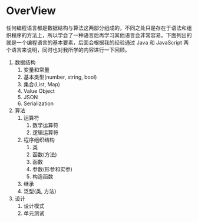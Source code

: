 # OverView

任何编程语言都是数据结构与算法这两部分组成的，不同之处只是存在于语法和组织程序的方法上，所以学会了一种语言后再学习其他语言会非常容易。下面列出的就是一个编程语言的基本要素，后面会根据我的经验通过 Java 和 JavaScript 两个语言来说明，同时也对我所学的内容进行一下回顾。

1. 数据结构
    1. 变量和常量
    2. 基本类型(number, string, bool)
    3. 集合(List, Map)
    4. Value Object
    5. JSON
    6. Serialization
2. 算法
    1. 运算符
        1. 数学运算符
        2. 逻辑运算符
    2. 程序组织结构
        1. 类
        2. 函数(方法)
          1. 函数
          2. 参数(形参和实参)
          3. 构造函数
    3. 继承
    4. 泛型(类, 方法)
3. 设计
    1. 设计模式
    2. 单元测试

